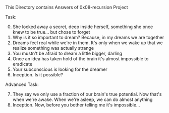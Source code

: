 This Directory contains Answers of 0x08-recursion Project


Task:

0. She locked away a secret, deep inside herself, something she once knew to be true... but chose to forget 
1. Why is it so important to dream? Because, in my dreams we are together 
2. Dreams feel real while we're in them. It's only when we wake up that we realize something was actually strange
3. You mustn't be afraid to dream a little bigger, darling 
4. Once an idea has taken hold of the brain it's almost impossible to eradicate
5. Your subconscious is looking for the dreamer 
6. Inception. Is it possible? 



Advanced Task:

7. They say we only use a fraction of our brain's true potential. Now that's when we're awake. When we're asleep, we can do almost anything 
8. Inception. Now, before you bother telling me it's impossible... 

